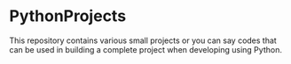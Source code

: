 # PythonProjects
This repository contains various small projects or you can say codes that can be used in building a complete project when developing using Python.
